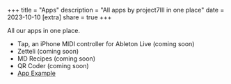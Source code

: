 +++
title = "Apps"
description = "All apps by project7III in one place"
date = 2023-10-10
[extra]
share = true
+++

All our apps in one place.

- Tap, an iPhone MIDI controller for Ableton Live (coming soon)  
- Zetteli (coming soon)  
- MD Recipes (coming soon)  
- QR Coder (coming soon)  
- [App Example](/app-example)